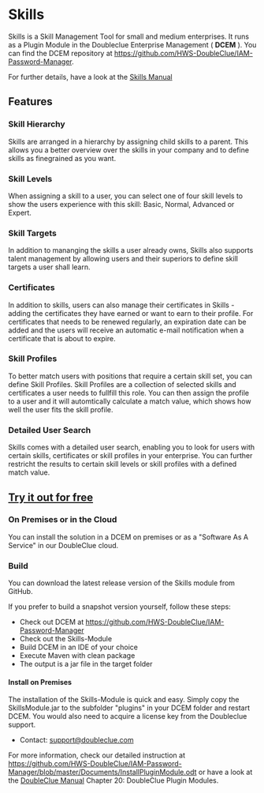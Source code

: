 # Skills

Skills is a Skill Management Tool for small and medium enterprises.
It runs as a Plugin Module in the Doubleclue Enterprise Management ( **DCEM** ). 
You can find the DCEM repository at https://github.com/HWS-DoubleClue/IAM-Password-Manager. 

For further details, have a look at the [Skills Manual](https://doubleclue.com/files/DC_Skills_Manual_en.pdf)


## Features 

### Skill Hierarchy
Skills are arranged in a hierarchy by assigning child skills to a parent. This allows you a better overview over the skills in your company and to define skills as finegrained as you want.

### Skill Levels
When assigning a skill to a user, you can select one of four skill levels to show the users experience with this skill: Basic, Normal, Advanced or Expert.

### Skill Targets
In addition to mananging the skills a user already owns, Skills also supports talent management by allowing users and their superiors to define skill targets a user shall learn. 

### Certificates
In addition to skills, users can also manage their certificates in Skills - adding the certificates they have earned or want to earn to their profile. For certificates that needs to be renewed regularly, an expiration date can be added and the users will receive an automatic e-mail notification when a certificate that is about to expire.  

### Skill Profiles
To better match users with positions that require a certain skill set, you can define Skill Profiles. Skill Profiles are a collection of selected skills and certificates a user needs to fullfill this role. You can then assign the profile to a user and it will automtically calculate a match value, which shows how well the user fits the skill profile.

### Detailed User Search
Skills comes with a detailed user search, enabling you to look for users with certain skills, certificates or skill profiles in your enterprise. You can further restricht the results to certain skill levels or skill profiles with a defined match value.


## [Try it out for free](https://doubleclue.online/dcem/createTenant/index.xhtml)

### On Premises or in the Cloud

You can install the solution in a DCEM on premises or as a "Software As A Service" in our DoubleClue cloud.

### Build

You can download the latest release version of the Skills module from GitHub.

If you prefer to build a snapshot version yourself, follow these steps:
 
- Check out DCEM at https://github.com/HWS-DoubleClue/IAM-Password-Manager
- Check out the Skills-Module
- Build DCEM in an IDE of your choice
- Execute Maven with clean package
- The output is a jar file in the target folder


#### Install on Premises
The installation of the Skills-Module is quick and easy. Simply copy the SkillsModule.jar to the subfolder "plugins" in your DCEM folder and restart DCEM.
You would also need to acquire a license key from the Doubleclue support.  
- Contact: support@doubleclue.com

For more information, check our detailed instruction at https://github.com/HWS-DoubleClue/IAM-Password-Manager/blob/master/Documents/InstallPluginModule.odt or have a look at the [DoubleClue Manual](https://doubleclue.com/wp-content/uploads/DCEM_Manual_EN.pdf) Chapter 20: DoubleClue Plugin Modules.




